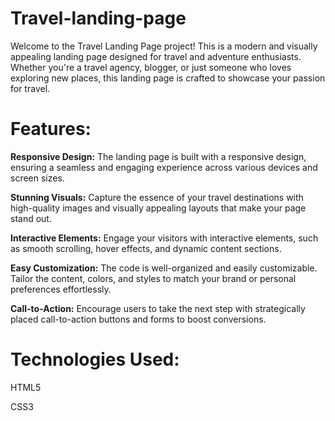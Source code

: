 # Travel-landing-page
Welcome to the Travel Landing Page project! This is a modern and visually appealing landing page designed for travel and adventure enthusiasts. Whether you're a travel agency, blogger, or just someone who loves exploring new places, this landing page is crafted to showcase your passion for travel.
# Features:
**Responsive Design:** The landing page is built with a responsive design, ensuring a seamless and engaging experience across various devices and screen sizes.

**Stunning Visuals:** Capture the essence of your travel destinations with high-quality images and visually appealing layouts that make your page stand out.

**Interactive Elements:** Engage your visitors with interactive elements, such as smooth scrolling, hover effects, and dynamic content sections.

**Easy Customization:** The code is well-organized and easily customizable. Tailor the content, colors, and styles to match your brand or personal preferences effortlessly.

**Call-to-Action:** Encourage users to take the next step with strategically placed call-to-action buttons and forms to boost conversions.
# Technologies Used:
HTML5

CSS3


